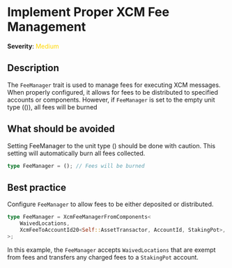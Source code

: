 # Implement Proper XCM Fee Management

**Severity**: <span style="color:gold;">Medium</span>

## Description

The `FeeManager` trait is used to manage fees for executing XCM messages. When properly configured, it allows for fees to be distributed to specified accounts or components. However, if `FeeManager` is set to the empty unit type (()), all fees will be burned

## What should be avoided

Setting FeeManager to the unit type () should be done with caution. This setting will automatically burn all fees collected.

```rust
type FeeManager = (); // Fees will be burned
```

## Best practice

Configure `FeeManager` to allow fees to be either deposited or distributed.

```rust
type FeeManager = XcmFeeManagerFromComponents<
    WaivedLocations,
    XcmFeeToAccountId20<Self::AssetTransactor, AccountId, StakingPot>,
>;
```

In this example, the `FeeManager` accepts `WaivedLocations` that are exempt from fees and transfers any charged fees to
a `StakingPot` account.
